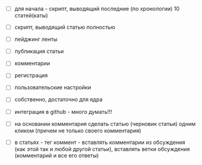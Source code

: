- [ ] для начала - скрипт, выводящий последние (по хронологии) 10 статей(каты)
- [ ] скрипт, выводящий статью полностью
- [ ] пейджинг ленты
- [ ] публикация статьи
- [ ] комментарии
- [ ] регистрация
- [ ] пользовательские настройки

- [ ] собственно, достаточно для ядра

- [ ] интеграция в github - много думать!!!
- [ ] на основании комментария сделать статью (черновик статьи) одним кликом (причем не только своего комментария)
- [ ] в статьях - тег коммент - вставлять комментарии из обсуждения (как этой так и любой другой статьи), вставлять ветки обсуждения (комментарий и все его ответы)

